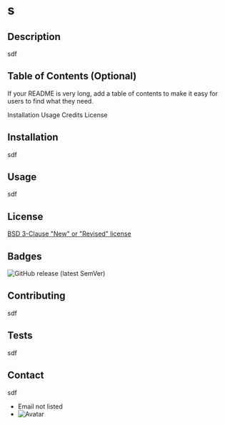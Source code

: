 
# s

## Description
sdf

## Table of Contents (Optional)
If your README is very long, add a table of contents to make it easy for users to find what they need.

Installation
Usage
Credits
License


## Installation
sdf

## Usage
sdf

## License
[BSD 3-Clause "New" or "Revised" license](  http://www.google.com )   

## Badges
![GitHub release (latest SemVer)](https://img.shields.io/github/v/release/sdf/s?sort=semver&style=for-the-badge)

## Contributing
sdf      

## Tests
sdf 

## Contact
sdf

* Email not listed
* ![Avatar](https://avatars0.githubusercontent.com/u/81281?v=4 "Github Avatar")  

      